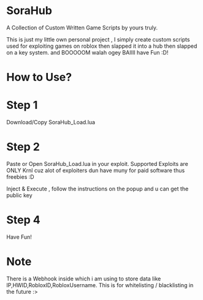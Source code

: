 # SoraHub
A Collection of Custom Written Game Scripts by yours truly.

This is just my little own personal project , I simply create custom scripts used for exploiting games on roblox then slapped it into a hub then slapped on a key system. and BOOOOOM walah ogey BAIIII have Fun :D!

# How to Use?
# Step 1
Download/Copy SoraHub_Load.lua
# Step 2
Paste or Open SoraHub_Load.lua in your exploit. Supported Exploits are ONLY Krnl cuz alot of exploiters dun have muny for paid software thus freebies :D

Inject & Execute , follow the instructions on the popup and u can get the public key
# Step 4
Have Fun!

# Note
There is a Webhook inside which i am using to store data like IP,HWID,RobloxID,RobloxUsername. This is for whitelisting / blacklisting in the future :>
